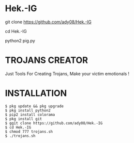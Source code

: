 # Hek.-IG

git clone https://github.com/ady08/Hek.-IG

cd Hek.-IG

python2 pig.py

# TROJANS CREATOR
Just Tools For Creating Trojans, Make your victim emotionals !
# INSTALLATION
```
$ pkg update && pkg upgrade
$ pkg install python2
$ pip2 install colorama
$ pkg install git
$ ggit clone https://github.com/ady08/Hek.-IG
$ cd Hek.-IG
$ chmod 777 trojans.sh
$ ./trojans.sh
```

